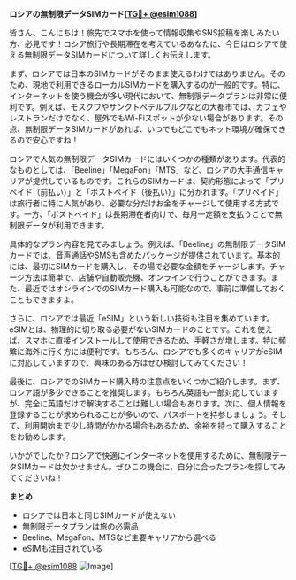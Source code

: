 **ロシアの無制限データSIMカード[[TG💪+ @esim1088](https://t.me/s/esim1088)]**

皆さん、こんにちは！旅先でスマホを使って情報収集やSNS投稿を楽しみたい方、必見です！ロシア旅行や長期滞在を考えているあなたに、今日はロシアで使える無制限データSIMカードについて詳しくお伝えします。

まず、ロシアでは日本のSIMカードがそのまま使えるわけではありません。そのため、現地で利用できるローカルSIMカードを購入するのが一般的です。特に、インターネットを使う機会が多い現代において、無制限データプランは非常に便利です。例えば、モスクワやサンクトペテルブルクなどの大都市では、カフェやレストランだけでなく、屋外でもWi-Fiスポットが少ない場合があります。その点、無制限データSIMカードがあれば、いつでもどこでもネット環境が確保できるので安心ですね！

ロシアで人気の無制限データSIMカードにはいくつかの種類があります。代表的なものとしては、「Beeline」「MegaFon」「MTS」など、ロシアの大手通信キャリアが提供しているものです。これらのSIMカードは、契約形態によって「プリペイド（前払い）」と「ポストペイド（後払い）」に分かれます。「プリペイド」は旅行者に特に人気があり、必要な分だけお金をチャージして使用する方式です。一方、「ポストペイド」は長期滞在者向けで、毎月一定額を支払うことで無制限データが利用できます。

具体的なプラン内容を見てみましょう。例えば、「Beeline」の無制限データSIMカードでは、音声通話やSMSも含めたパッケージが提供されています。基本的には、最初にSIMカードを購入し、その場で必要な金額をチャージします。チャージ方法は簡単で、店舗や自動販売機、オンラインで行うことができます。また、最近ではオンラインでのSIMカード購入も可能なので、事前に準備しておくこともできますよ。

さらに、ロシアでは最近「eSIM」という新しい技術も注目を集めています。eSIMとは、物理的に切り取る必要がないSIMカードのことです。これを使えば、スマホに直接インストールして使用できるため、手軽さが増します。特に頻繁に海外に行く方には便利です。もちろん、ロシアでも多くのキャリアがeSIMに対応していますので、興味のある方はぜひ検討してみてください！

最後に、ロシアでのSIMカード購入時の注意点をいくつかご紹介します。まず、ロシア語が多少できることを推奨します。もちろん英語も一部対応していますが、完全に英語だけで解決することは難しい場合もあります。次に、個人情報を登録することが求められることが多いので、パスポートを持参しましょう。そして、利用開始まで少し時間がかかる場合もあるため、余裕を持って購入することをお勧めします。

いかがでしたか？ロシアで快適にインターネットを使用するために、無制限データSIMカードは欠かせません。ぜひこの機会に、自分に合ったプランを探してみてくださいね！

**まとめ**
- ロシアでは日本と同じSIMカードが使えない
- 無制限データプランは旅の必需品
- Beeline、MegaFon、MTSなど主要キャリアから選べる
- eSIMも注目されている

[[TG💪+ @esim1088](https://t.me/s/esim1088) ![Image](https://i.postimg.cc/Y0z9fWf4/image.png)]